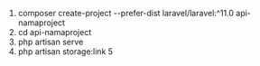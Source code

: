 1. composer create-project --prefer-dist laravel/laravel:^11.0 api-namaproject
2. cd api-namaproject
3. php artisan serve
4. php artisan storage:link
   5
